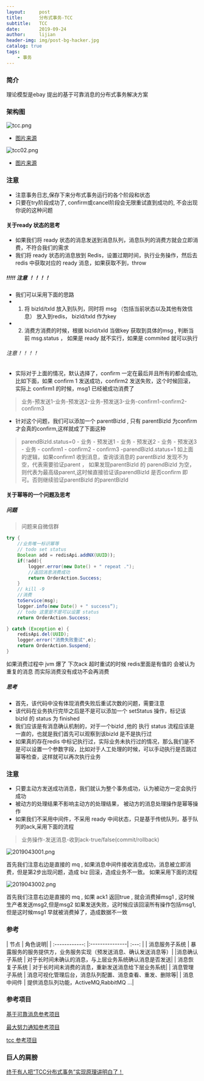 ```yaml
---
layout:     post
title:      分布式事务-TCC
subtitle:   TCC
date:       2019-09-24
author:     lijian
header-img: img/post-bg-hacker.jpg
catalog: true
tags:
    - 事务
---
```


### 简介

理论模型是ebay 提出的基于可靠消息的分布式事务解决方案

### 架构图

![tcc.png](https://i.loli.net/2019/09/24/fDQPUNtOo1Seak5.png)

* [图片来源](https://www.cnblogs.com/jajian/p/10014145.html)

![tcc02.png](https://i.loli.net/2019/09/24/alCO4QTuqyZ79Uj.png)

* [图片来源](https://yq.aliyun.com/articles/639052)

### 注意
* 注意事务日志,保存下来分布式事务运行的各个阶段和状态
* 只要在try阶段成功了, confirm或cancel阶段会无限重试直到成功的, 不会出现你说的这种问题

#### 关于ready 状态的思考
* 如果我们将 ready 状态的消息发送到消息队列，消息队列的消费方就会立即消费，不符合我们的需求
* 我们将 ready 状态的消息放到 Redis，设置过期时间，执行业务操作，然后去redis 中获取对应的 ready 消息，如果获取不到，throw

##### !!!!! 注意 ！！！！
* 我们可以采用下面的思路
* 1. 将 bizId/txId 放入到队列，同时将 msg （包括当前状态以及其他有效信息） 放入到redis， bizId/txId 作为key
* 2. 消费方消费的时候，根据  bizId/txId 当做key 获取到具体的msg , 判断当前 msg.status ， 如果是 ready 就不实行，如果是 commited 就可以执行

###### 注意！！！！
* 实际对于上面的情况，默认选择了，confirm 一定在最后并且所有的都会成功,比如下面，如果 confirm 1 发送成功，confirm2 发送失败，这个时候回滚，实际上 confirm1 的时候，msg1 已经被成功消费了
> 业务-预发送1-业务-预发送2-业务-预发送3-业务-confirm1-confirm2-confirm3
* 针对这个问题，我们可以添加一个 parentBizId , 只有 parentBizId 为confirm 才会真的confirm,这样就成了下面这种
> parendBizId.status=0 - 业务 - 预发送1 - 业务 - 预发送2 - 业务 - 预发送3 - 业务 - confirm1 - confirm2 - confirm3 -parendBizId.status=1
> 如上面的逻辑，如果confirm1 收到消息，查询该消息的 parentBizId 发现不为空，代表需要验证parent ， 如果发现parentBizId 的 parendBizId 为空，则代表为最高级parent,这时候直接验证该parendBizId 是否confirm 即可。否则继续验证parentBizId 的parentBizId 
#### 关于幂等的一个问题及思考

##### 问题
> 问题来自微信群

```java
try {
    //业务唯一标识幂等
    // todo set status 
    Boolean add = redisApi.addNX(UUID));
    if(!add){
        logger.error(new Date() + " repeat .");
        //返回消息消费成功
        return OrderAction.Success;
    }
    // kill -9 
    //消费
    toService(msg);
    logger.info(new Date() + " success“);
    // todo 这里是不是可以设置 status
    return OrderAction.Success;

} catch (Exception e) {
    redisApi.del(UUID);
    logger.error("消费失败重试",e);
    return OrderAction.Suspend;
}
```
如果消费过程中 jvm 爆了 下次ack 超时重试的时候 redis里面是有值的 会被认为重复的消息 而实际消费没有成功不会再消费
##### 思考
* 首先，该代码中没有体现消费失败后重试次数的问题，需要注意
* 该代码在业务执行完毕之后是不是可以添加一个 setStatus 操作，标记该 bizId 的 status 为 finished 
* 我们应该是有消息确认机制的，对于一个bizId ,他的 执行 status 流程应该是一直的，也就是我们首先可以观察到该bizId 是不是执行过
* 如果真的存在redis 中标记执行过，实际业务未执行过的情况，那么我们是不是可以设置一个参数字段，比如对于人工处理的时候，可以手动执行是否跳过幂等检查，这样就可以再次执行业务



### 注意
* 只要主动方发送成功消息，我们就认为整个事务成功，认为被动方一定会执行成功
* 被动方的处理结果不影响主动方的处理结果， 被动方的消息处理操作是幂等操作
* 如果我们不采用中间件，不采用 ready 中间状态，只是基于传统队列，基于队列的ack,采用下面的流程
> 业务操作-发送消息-收到ack-true/false(commit/rollback)

![2019043001.png](https://i.loli.net/2019/04/30/5cc7b08228ad3.png)

首先我们注意右边是直接的 mq , 如果消息中间件接收消息成功，消息被立即消费，但是第2步出现问题，造成 biz 回滚，造成业务不一致。
如果采用下面的流程

![2019043002.png](https://i.loli.net/2019/04/30/5cc7b0822a7e8.png)

首先我们注意右边是直接的 mq , 如果 ack1 返回true , 就会消费掉msg1 , 这时候生产者发送msg2,但是msg2 如果发送失败，这时候应该回滚所有操作包括msg1,但是这时候msg1 早就被消费掉了，造成数据不一致

### 参考
| 节点	| 角色说明|
| :------------: |:---------------| :---: |
| 消息服务子系统	| 暴露服务的服务提供方，业务服务实现（预发送消息、确认发送消息等）|
|消息确认子系统	| 对于长时间未确认的消息，与上层业务系统确认消息是否发送|
| 消息恢复子系统	| 对于长时间未消费的消息，重新发送消息给下层业务系统|
| 消息管理子系统	| 消息可视化管理后台，消息队列配置、消息查看、重发、删除等|
| 消息中间件 |	提供消息队列功能，ActiveMQ,RabbitMQ ...|

### 参考项目
[基于可靠消息参考项目](https://www.showdoc.cc/rmq?page_id=1796661553395018)

[最大努力通知参考项目](https://www.showdoc.cc/cnben?page_id=2039688505080547)

[tcc 参考项目](https://www.txlcn.org/zh-cn/docs/preface.html)

### 巨人的肩膀

[终于有人把“TCC分布式事务”实现原理讲明白了！](https://www.cnblogs.com/jajian/p/10014145.html)